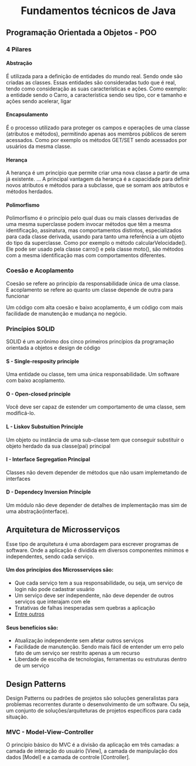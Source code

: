 <div align="center">
  <h1>Fundamentos técnicos de Java</h1>
</div>

## Programação Orientada a Objetos - POO

### 4 Pilares

#### Abstração
É utilizada para a definição de entidades do mundo real. Sendo onde são criadas as classes. Essas entidades são consideradas tudo que é real, tendo como consideração as suas características e ações. Como exemplo: a entidade sendo o Carro, a característica sendo seu tipo, cor e tamanho e ações sendo acelerar, ligar

#### Encapsulamento 
É o processo utilizado para proteger os campos e operações de uma classe (atributos e métodos), permitindo apenas aos membros públicos de serem acessados. Como por exemplo os métodos GET/SET sendo acessados por usuários da mesma classe.

#### Herança
A herança é um princípio que permite criar uma nova classe a partir de uma já existente. ... A principal vantagem da herança é a capacidade para definir novos atributos e métodos para a subclasse, que se somam aos atributos e métodos herdados.

#### Polimorfismo
Polimorfismo é o princípio pelo qual duas ou mais classes derivadas de uma mesma superclasse podem invocar métodos que têm a mesma identificação, assinatura, mas comportamentos distintos, especializados para cada classe derivada, usando para tanto uma referência a um objeto do tipo da superclasse. 
Como por exemplo o método calcularVelocidade().  Ele pode ser usado pela classe carro() e pela classe moto(), são métodos com a mesma identificação mas com comportamentos diferentes.

### Coesão e Acoplamento
Coesão se refere ao princípio da responsabilidade única de uma classe. </br>
E acoplamento se refere ao quanto um classe depende de outra para funcionar 

Um código com alta coesão e baixo acoplamento, é um código com mais facilidade de manutenção e mudança no negócio.

### Princípios SOLID
SOLID é um acrônimo dos cinco primeiros princípios da programação orientada a objetos e design de código

#### S - Single-resposity principle 
Uma entidade ou classe, tem uma única responsabilidade. Um software com baixo acoplamento.

#### O - Open-closed principle
Você deve ser capaz de estender um comportamento de uma classe, sem modificá-lo.

#### L - Liskov Substuition Principle
Um objeto ou instância de uma sub-classe tem que conseguir substituir o objeto herdado da sua classe(pai) principal

#### I - Interface Segregation Principal
Classes não devem depender de métodos que não usam implemetando de interfaces

#### D - Dependecy Inversion Principle
Um módulo não deve depender de detalhes de implementação mas sim de uma abstração(interface).


## Arquitetura de Microsserviços
Esse tipo de arquitetura é uma abordagem para escrever programas de software. Onde a aplicação é dividida em diversos componentes mínimos e independentes, sendo cada serviço.

#### Um dos princípios dos Microsserviços são:

- Que cada serviço tem a sua responsabilidade, ou seja, um serviço de login não pode cadastrar usuário
- Um serviço deve ser independente, não deve depender de outros serviços que interajam com ele
- Tratativas de falhas inesperadas sem quebras a aplicação 
- [Entre outros](https://medium.com/introducao-a-arquitetura-de-microservicos/introdu%C3%A7%C3%A3o-a-microsservi%C3%A7os-25378269e6f9)

#### Seus benefícios são:

- Atualização independente sem afetar outros serviços
- Facilidade de manutenção. Sendo mais fácil de entender um erro pelo fato de um serviço ser restrito apenas a um recurso
- Liberdade de escolha de tecnologias, ferramentas ou estruturas dentro de um serviço

## Design Patterns
Design Patterns ou padrões de projetos são soluções generalistas para problemas recorrentes durante o desenvolvimento de um software. Ou seja, um conjunto de soluções/arquiteturas de projetos específicos para cada situação.

### MVC - Model-View-Controller
O princípio básico do MVC é a divisão da aplicação em três camadas: a camada de interação do usuário [View], a camada de manipulação dos dados [Model] e a camada de controle [Controller].

